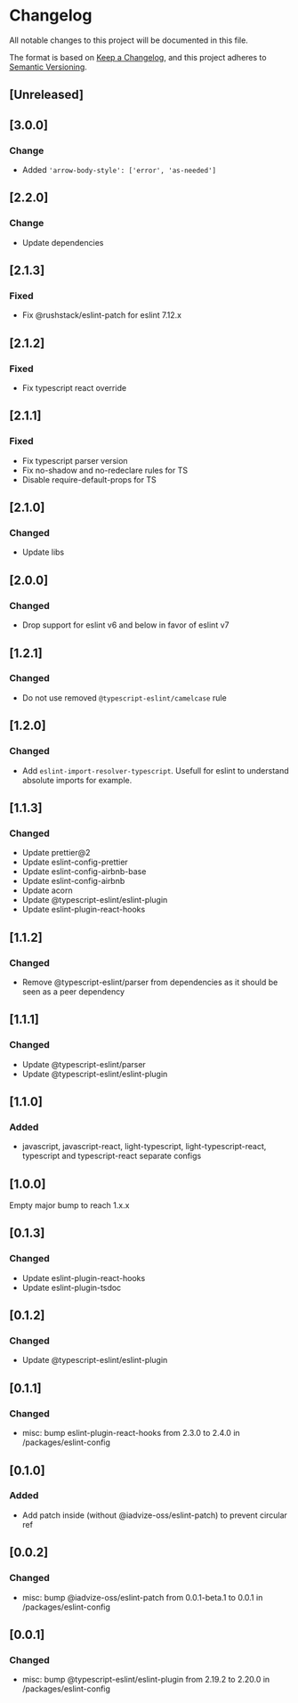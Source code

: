 # Changelog

All notable changes to this project will be documented in this file.

The format is based on [Keep a Changelog](https://keepachangelog.com/en/1.0.0/),
and this project adheres to [Semantic Versioning](https://semver.org/spec/v2.0.0.html).

## [Unreleased]

## [3.0.0]

### Change

-   Added `'arrow-body-style': ['error', 'as-needed']`

## [2.2.0]

### Change

-   Update dependencies

## [2.1.3]

### Fixed

-   Fix @rushstack/eslint-patch for eslint 7.12.x

## [2.1.2]

### Fixed

-   Fix typescript react override

## [2.1.1]

### Fixed

-   Fix typescript parser version
-   Fix no-shadow and no-redeclare rules for TS
-   Disable require-default-props for TS

## [2.1.0]

### Changed

-   Update libs

## [2.0.0]

### Changed

-   Drop support for eslint v6 and below in favor of eslint v7

## [1.2.1]

### Changed

-   Do not use removed `@typescript-eslint/camelcase` rule

## [1.2.0]

### Changed

-   Add `eslint-import-resolver-typescript`. Usefull for eslint to understand
    absolute imports for example.

## [1.1.3]

### Changed

-   Update prettier@2
-   Update eslint-config-prettier
-   Update eslint-config-airbnb-base
-   Update eslint-config-airbnb
-   Update acorn
-   Update @typescript-eslint/eslint-plugin
-   Update eslint-plugin-react-hooks

## [1.1.2]

### Changed

-   Remove @typescript-eslint/parser from dependencies as it should be seen as a peer dependency

## [1.1.1]

### Changed

-   Update @typescript-eslint/parser
-   Update @typescript-eslint/eslint-plugin

## [1.1.0]

### Added

-   javascript, javascript-react, light-typescript, light-typescript-react, typescript and typescript-react separate configs

## [1.0.0]

Empty major bump to reach 1.x.x

## [0.1.3]

### Changed

-   Update eslint-plugin-react-hooks
-   Update eslint-plugin-tsdoc

## [0.1.2]

### Changed

-   Update @typescript-eslint/eslint-plugin

## [0.1.1]

### Changed

-   misc: bump eslint-plugin-react-hooks from 2.3.0 to 2.4.0 in /packages/eslint-config

## [0.1.0]

### Added

-   Add patch inside (without @iadvize-oss/eslint-patch) to prevent circular ref

## [0.0.2]

### Changed

-   misc: bump @iadvize-oss/eslint-patch from 0.0.1-beta.1 to 0.0.1 in /packages/eslint-config

## [0.0.1]

### Changed

-   misc: bump @typescript-eslint/eslint-plugin from 2.19.2 to 2.20.0 in /packages/eslint-config
